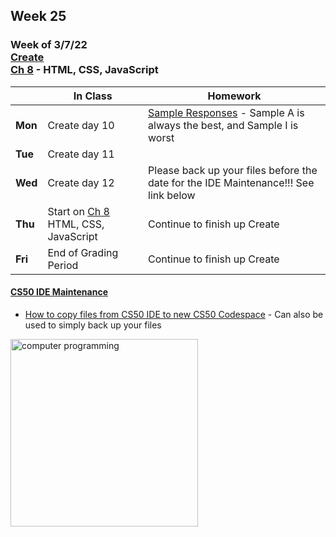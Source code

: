 ## Week 25

### Week of 3/7/22<br>[Create](\apcsp\curriculum\pt\create)<br>[Ch 8](\apcsp\curriculum\8) - HTML, CSS, JavaScript

  |       |In Class               |Homework   |
  |-------|---------              |---------  |
  |**Mon**|Create day 10 |[Sample Responses](https://apstudents.collegeboard.org/courses/ap-computer-science-principles/assessment/2021-create-performance-task-pilot-samples) - Sample A is always the best, and Sample I is worst |
  |**Tue**|Create day 11 | |
  |**Wed**|Create day 12 |Please back up your files before the date for the IDE Maintenance!!! See link below |
  |**Thu**|Start on [Ch 8](\apcsp\curriculum\8) HTML, CSS, JavaScript  |Continue to finish up Create |
  |**Fri**|End of Grading Period |Continue to finish up Create |

#### [CS50 IDE Maintenance](https://cs50.statuspage.io/incidents/zkpbpvnm46s5) 
  - [How to copy files from CS50 IDE to new CS50 Codespace](https://cs50.harvard.edu/x/2022/new/#how-to-copy-files-from-cs50-ide-to-your-cs50-codespace) - Can also be used to simply back up your files

<img src="https://www.learncomputerscienceonline.com/wp-content/uploads/2019/10/Program-Coding.jpg" alt="computer programming" height="300">

<meta http-equiv="refresh" content="300"/>
